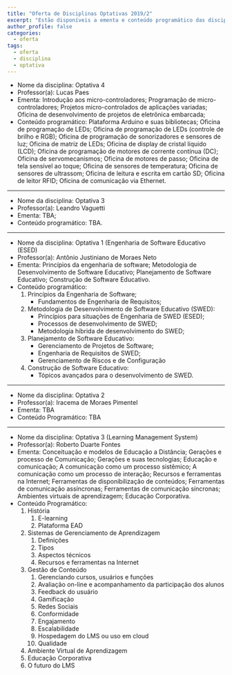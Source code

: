 ```yaml
---
title: "Oferta de Disciplinas Optativas 2019/2"
excerpt: "Estão disponíveis a ementa e conteúdo programático das disciplinas optativas que serão oferecidas no semestre letivo 2019/2."
author_profile: false
categories:
  - oferta
tags:
  - oferta
  - disciplina
  - optativa
---
```


- Nome da disciplina: Optativa 4
- Professor(a): Lucas Paes
- Ementa: Introdução aos micro-controladores; Programação de micro-controladores; Projetos micro-controlados de aplicações variadas; Oficina de desenvolvimento de projetos de eletrônica embarcada;
- Conteúdo programático: Plataforma Arduino e suas bibliotecas; Oficina de programação de LEDs; Oficina de programação de LEDs (controle de brilho e RGB); Oficina de programação de sonorizadores e sensores de luz; Oficina de matriz de LEDs; Oficina de display de cristal líquido (LCD); Oficina de programação de motores de corrente contínua (DC); Oficina de servomecanismos; Oficina de motores de passo; Oficina de tela sensível ao toque; Oficina de sensores de temperatura; Oficina de sensores de ultrassom; Oficina de leitura e escrita em cartão SD; Oficina de leitor RFID; Oficina de comunicação via Ethernet.

------

- Nome da disciplina: Optativa 3
- Professor(a): Leandro Vaguetti
- Ementa: TBA;
- Conteúdo programático: TBA.


------------


- Nome da disciplina: Optativa 1 (Engenharia de Software Educativo (ESED)
- Professor(a): Antônio Justiniano de Moraes Neto
- Ementa: Princípios da engenharia de software; Metodologia de Desenvolvimento de Software Educativo; Planejamento de Software Educativo; Construção de Software Educativo.
- Conteúdo programático: 
  1. Princípios da Engenharia de Software;
     - Fundamentos de Engenharia de Requisitos;
  2. Metodologia de Desenvolvimento de Software Educativo (SWED):
     - Princípios para situações de Engenharia de SWED (ESED);
     - Processos de desenvolvimento de SWED;
     - Metodologia híbrida de desenvolvimento do SWED;
  3. Planejamento de Software Educativo:
     - Gerenciamento de Projetos de Software;
     - Engenharia de Requisitos de SWED;
     - Gerenciamento de Riscos e de Configuração
  4. Construção de Software Educativo:
     - Tópicos avançados para o desenvolvimento de SWED.

------------

- Nome da disciplina: Optativa 2
- Professor(a): Iracema de Moraes Pimentel
- Ementa: TBA
- Conteúdo Programático: TBA

------------


- Nome da disciplina: Optativa 3 (Learning Management System)
- Professor(a): Roberto Duarte Fontes
- Ementa: Conceituação e modelos de Educação a Distância; Gerações e processo de Comunicação; Gerações e suas tecnologias; Educação e comunicação; A comunicação como um processo sistêmico; A comunicação como um processo de interação; Recursos e ferramentas na Internet; Ferramentas de disponibilização de conteúdos; Ferramentas de comunicação assíncronas; Ferramentas de comunicação síncronas; Ambientes virtuais de aprendizagem; Educação Corporativa.
- Conteúdo Programático: 
  1. História
     1. E-learning
     2. Plataforma EAD
  2. Sistemas de Gerenciamento de Aprendizagem
     1. Definições
     2. Tipos
     3. Aspectos técnicos
     4. Recursos e ferramentas na Internet
  3. Gestão de Conteúdo
     1. Gerenciando cursos, usuários e funções
     2. Avaliação on-line e acompanhamento da participação dos alunos
     3. Feedback do usuário
     4. Gamificação
     5. Redes Sociais
     6. Conformidade
     7. Engajamento
     8. Escalabilidade
     9. Hospedagem do LMS ou uso em cloud
     10. Qualidade
  4.  Ambiente Virtual de Aprendizagem
  5.  Educação Corporativa
  6.  O futuro do LMS